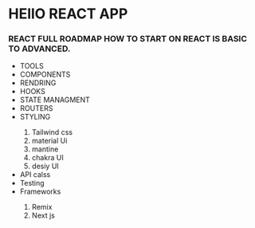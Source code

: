 <h1>HEllO REACT APP</h1>
<h3>REACT FULL ROADMAP HOW TO START ON REACT IS BASIC TO ADVANCED.</h3>
<UL>
   <LI>TOOLS</LI>
   <LI>COMPONENTS</LI>
   <LI>RENDRING</LI>
   <LI>HOOKS</LI>
   <LI>STATE MANAGMENT</LI>
   <LI>ROUTERS</LI>
 <LI>STYLING</LI>
   <ol>
     <li>Tailwind css</li>
     <li>material Ui</li>
      <li>mantine</li>
       <li>chakra UI</li>
        <li>desiy UI</li>
   </ol>
   
   <LI>API calss</LI>
   <LI>Testing</LI>
   <li>Frameworks</li>
   <ol>
   <li>Remix</li>
   <li>Next js</li>
   </ol>
</UL>